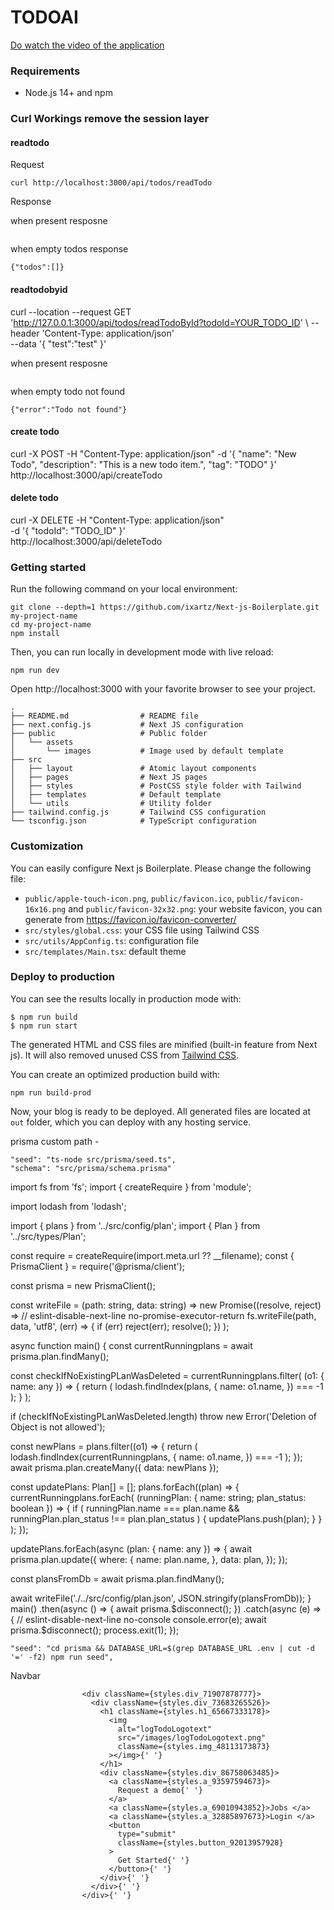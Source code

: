 # TODOAI

[Do watch the video of the application](<applicationvideo/Screen Recording 2023-10-13 at 11.42.08 PM.mov>)

### Requirements

- Node.js 14+ and npm

### Curl Workings remove the session layer

#### readtodo

Request

```
curl http://localhost:3000/api/todos/readTodo
```

Response 

when present resposne
```

```

when empty todos response
```
{"todos":[]}
```

#### readtodobyid

 curl --location --request GET 'http://127.0.0.1:3000/api/todos/readTodoById?todoId=YOUR_TODO_ID' \ 
--header 'Content-Type: application/json' \
--data '{
    "test":"test"
}'

when present resposne
```

```

when empty todo not found
```
{"error":"Todo not found"}
```

#### create todo

curl -X POST -H "Content-Type: application/json" -d '{
  "name": "New Todo",
  "description": "This is a new todo item.",
  "tag": "TODO"
}' http://localhost:3000/api/createTodo

#### delete todo

curl -X DELETE -H "Content-Type: application/json" \
     -d '{
       "todoId": "TODO_ID"
     }' \
     http://localhost:3000/api/deleteTodo


### Getting started

Run the following command on your local environment:

```
git clone --depth=1 https://github.com/ixartz/Next-js-Boilerplate.git my-project-name
cd my-project-name
npm install
```

Then, you can run locally in development mode with live reload:

```
npm run dev
```

Open http://localhost:3000 with your favorite browser to see your project.

```
.
├── README.md                # README file
├── next.config.js           # Next JS configuration
├── public                   # Public folder
│   └── assets
│       └── images           # Image used by default template
├── src
│   ├── layout               # Atomic layout components
│   ├── pages                # Next JS pages
│   ├── styles               # PostCSS style folder with Tailwind
│   ├── templates            # Default template
│   └── utils                # Utility folder
├── tailwind.config.js       # Tailwind CSS configuration
└── tsconfig.json            # TypeScript configuration
```

### Customization

You can easily configure Next js Boilerplate. Please change the following file:

- `public/apple-touch-icon.png`, `public/favicon.ico`, `public/favicon-16x16.png` and `public/favicon-32x32.png`: your website favicon, you can generate from https://favicon.io/favicon-converter/
- `src/styles/global.css`: your CSS file using Tailwind CSS
- `src/utils/AppConfig.ts`: configuration file
- `src/templates/Main.tsx`: default theme

### Deploy to production

You can see the results locally in production mode with:

```
$ npm run build
$ npm run start
```

The generated HTML and CSS files are minified (built-in feature from Next js). It will also removed unused CSS from [Tailwind CSS](https://tailwindcss.com).

You can create an optimized production build with:

```
npm run build-prod
```

Now, your blog is ready to be deployed. All generated files are located at `out` folder, which you can deploy with any hosting service.

prisma custom path -

    "seed": "ts-node src/prisma/seed.ts",
    "schema": "src/prisma/schema.prisma"


import fs from 'fs';
import { createRequire } from 'module';

import lodash from 'lodash';

import { plans } from '../src/config/plan';
import { Plan } from '../src/types/Plan';

const require = createRequire(import.meta.url ?? __filename);
const { PrismaClient } = require('@prisma/client');

const prisma = new PrismaClient();

const writeFile = (path: string, data: string) =>
  new Promise<void>((resolve, reject) =>
    // eslint-disable-next-line no-promise-executor-return
    fs.writeFile(path, data, 'utf8', (err) => {
      if (err) reject(err);
      resolve();
    })
  );

async function main() {
  const currentRunningplans = await prisma.plan.findMany();

  const checkIfNoExistingPLanWasDeleted = currentRunningplans.filter(
    (o1: { name: any }) => {
      return (
        lodash.findIndex(plans, {
          name: o1.name,
        }) === -1
      );
    }
  );

  if (checkIfNoExistingPLanWasDeleted.length)
    throw new Error('Deletion of Object is not allowed');

  const newPlans = plans.filter((o1) => {
    return (
      lodash.findIndex(currentRunningplans, {
        name: o1.name,
      }) === -1
    );
  });
  await prisma.plan.createMany({ data: newPlans });

  const updatePlans: Plan[] = [];
  plans.forEach((plan) => {
    currentRunningplans.forEach(
      (runningPlan: { name: string; plan_status: boolean }) => {
        if (
          runningPlan.name === plan.name &&
          runningPlan.plan_status !== plan.plan_status
        ) {
          updatePlans.push(plan);
        }
      }
    );
  });

  updatePlans.forEach(async (plan: { name: any }) => {
    await prisma.plan.update({
      where: {
        name: plan.name,
      },
      data: plan,
    });
  });

  const plansFromDb = await prisma.plan.findMany();

  await writeFile('./../src/config/plan.json', JSON.stringify(plansFromDb));
}
main()
  .then(async () => {
    await prisma.$disconnect();
  })
  .catch(async (e) => {
    // eslint-disable-next-line no-console
    console.error(e);
    await prisma.$disconnect();
    process.exit(1);
  });


    "seed": "cd prisma && DATABASE_URL=$(grep DATABASE_URL .env | cut -d '=' -f2) npm run seed",


Navbar 


                    <div className={styles.div_71907878777}>
                      <div className={styles.div_73683265526}>
                        <h1 className={styles.h1_65667333178}>
                          <img
                            alt="logTodoLogotext"
                            src="/images/logTodoLogotext.png"
                            className={styles.img_48113173873}
                          ></img>{' '}
                        </h1>
                        <div className={styles.div_86758063485}>
                          <a className={styles.a_93597594673}>
                            Request a demo{' '}
                          </a>
                          <a className={styles.a_69010943852}>Jobs </a>
                          <a className={styles.a_32885897673}>Login </a>
                          <button
                            type="submit"
                            className={styles.button_92013957928}
                          >
                            Get Started{' '}
                          </button>{' '}
                        </div>{' '}
                      </div>{' '}
                    </div>{' '}


